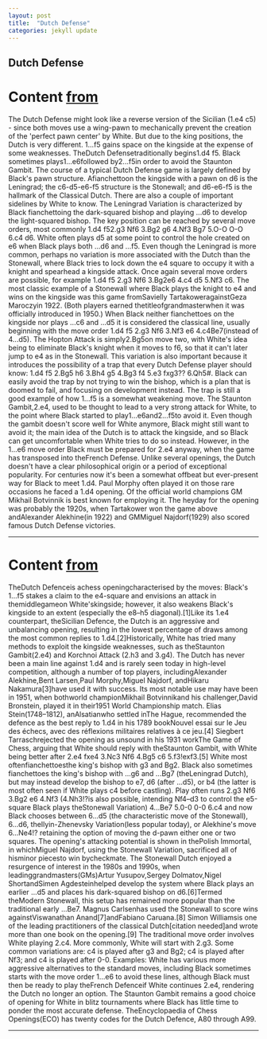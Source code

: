 ```yaml
---
layout: post
title:  "Dutch Defense"
categories: jekyll update
---
```


## Dutch Defense
# Content [from](https://www.chess.com/openings/Dutch-Defense)
The Dutch Defense might look like a reverse version of the Sicilian (1.e4 c5) - since both moves use a wing-pawn to mechanically prevent the creation of the 'perfect pawn center' by White. But due to the king positions, the Dutch is very different. 1...f5 gains space on the kingside at the expense of some weaknesses.
TheDutch Defensetraditionally begins1.d4 f5. Black sometimes plays1...e6followed by2...f5in order to avoid the Staunton Gambit.
The course of a typical Dutch Defense game is largely defined by Black's pawn structure. Afianchettoon the kingside with a pawn on d6 is the Leningrad; the c6-d5-e6-f5 structure is the Stonewall; and d6-e6-f5 is the hallmark of the Classical Dutch.
There are also a couple of important sidelines by White to know.
The Leningrad Variation is characterized by Black fianchettoing the dark-squared bishop and playing ...d6 to develop the light-squared bishop. The key position can be reached by several move orders, most commonly 1.d4 f52.g3 Nf6 3.Bg2 g6 4.Nf3 Bg7 5.O-O O-O 6.c4 d6. White often plays d5 at some point to control the hole created on e6 when Black plays both ...d6 and ...f5.
Even though the Leningrad is more common, perhaps no variation is more associated with the Dutch than the Stonewall, where Black tries to lock down the e4 square to occupy it with a knight and spearhead a kingside attack.
Once again several move orders are possible, for example 1.d4 f5 2.g3 Nf6 3.Bg2e6 4.c4 d5 5.Nf3 c6.
The most classic example of a Stonewall where Black plays the knight to e4 and wins on the kingside was this game fromSavielly TartakoweragainstGeza Maroczyin 1922. (Both players earned thetitleofgrandmasterwhen it was officially introduced in 1950.)
When Black neither fianchettoes on the kingside nor plays ...c6 and ...d5 it is considered the classical line, usually beginning with the move order 1.d4 f5 2.g3 Nf6 3.Nf3 e6 4.c4Be7(instead of 4...d5).
The Hopton Attack is simply2.Bg5on move two, with White's idea being to eliminate Black's knight when it moves to f6, so that it can't later jump to e4 as in the Stonewall.
This variation is also important because it introduces the possibility of a trap that every Dutch Defense player should know: 1.d4 f5 2.Bg5 h6 3.Bh4 g5 4.Bg3 f4 5.e3 fxg3?? 6.Qh5#. Black can easily avoid the trap by not trying to win the bishop, which is a plan that is doomed to fail, and focusing on development instead. The trap is still a good example of how 1...f5 is a somewhat weakening move.
The Staunton Gambit,2.e4, used to be thought to lead to a very strong attack for White, to the point where Black started to play1...e6and2...f5to avoid it.
Even though the gambit doesn't score well for White anymore, Black might still want to avoid it; the main idea of the Dutch is to attack the kingside, and so Black can get uncomfortable when White tries to do so instead.
However, in the 1...e6 move order Black must be prepared for 2.e4 anyway, when the game has transposed into theFrench Defense.
Unlike several openings, the Dutch doesn't have a clear philosophical origin or a period of exceptional popularity. For centuries now it's been a somewhat offbeat but ever-present way for Black to meet 1.d4.
Paul Morphy often played it on those rare occasions he faced a 1.d4 opening. Of the official world champions GM Mikhail Botvinnik is best known for employing it.
The heyday for the opening was probably the 1920s, when Tartakower won the game above andAlexander Alekhine(in 1922) and GMMiguel Najdorf(1929) also scored famous Dutch Defense victories.

---

# Content [from](https://en.wikipedia.org/wiki/Dutch_Defence)
TheDutch Defenceis achess openingcharacterised by the moves:
Black's 1...f5 stakes a claim to the e4-square and envisions an attack in themiddlegameon White'skingside; however, it also weakens Black's kingside to an extent (especially the e8–h5 diagonal).[1]Like its 1.e4 counterpart, theSicilian Defence, the Dutch is an aggressive and unbalancing opening, resulting in the lowest percentage of draws among the most common replies to 1.d4.[2]Historically, White has tried many methods to exploit the kingside weaknesses, such as theStaunton Gambit(2.e4) and Korchnoi Attack (2.h3 and 3.g4).
The Dutch has never been a main line against 1.d4 and is rarely seen today in high-level competition, although a number of top players, includingAlexander Alekhine,Bent Larsen,Paul Morphy,Miguel Najdorf, andHikaru Nakamura[3]have used it with success. Its most notable use may have been in 1951, when bothworld championMikhail Botvinnikand his challenger,David Bronstein, played it in their1951 World Championship match.
Elias Stein(1748–1812), anAlsatianwho settled inThe Hague, recommended the defence as the best reply to 1.d4 in his 1789 bookNouvel essai sur le Jeu des échecs, avec des réflexions militaires relatives à ce jeu.[4]
Siegbert Tarraschrejected the opening as unsound in his 1931 workThe Game of Chess, arguing that White should reply with theStaunton Gambit, with White being better after 2.e4 fxe4 3.Nc3 Nf6 4.Bg5 c6 5.f3!exf3.[5]
White most oftenfianchettoesthe king's bishop with g3 and Bg2. Black also sometimes fianchettoes the king's bishop with ...g6 and ...Bg7 (theLeningrad Dutch), but may instead develop the bishop to e7, d6 (after ...d5), or b4 (the latter is most often seen if White plays c4 before castling). Play often runs 2.g3 Nf6 3.Bg2 e6 4.Nf3 (4.Nh3!?is also possible, intending Nf4–d3 to control the e5-square  Black plays theStonewall Variation) 4...Be7 5.0-0 0-0 6.c4 and now Black chooses between 6...d5 (the characteristic move of the Stonewall), 6...d6, theIlyin-Zhenevsky Variation(less popular today), or Alekhine's move 6...Ne4!? retaining the option of moving the d-pawn either one or two squares.
The opening's attacking potential is shown in thePolish Immortal, in whichMiguel Najdorf, using the Stonewall Variation, sacrificed all of hisminor piecesto win bycheckmate.
The Stonewall Dutch enjoyed a resurgence of interest in the 1980s and 1990s, when leadinggrandmasters(GMs)Artur Yusupov,Sergey Dolmatov,Nigel ShortandSimen Agdesteinhelped develop the system where Black plays an earlier ...d5 and places his dark-squared bishop on d6.[6]Termed theModern Stonewall, this setup has remained more popular than the traditional early ...Be7.
Magnus Carlsenhas used the Stonewall to score wins againstViswanathan Anand[7]andFabiano Caruana.[8]
Simon Williamsis one of the leading practitioners of the classical Dutch[citation needed]and wrote more than one book on the opening.[9]
The traditional move order involves White playing 2.c4. More commonly, White will start with 2.g3. Some common variations are: c4 is played after g3 and Bg2; c4 is played after Nf3; and c4 is played after 0-0.
Examples:
White has various more aggressive alternatives to the standard moves, including
Black sometimes starts with the move order 1...e6 to avoid these lines, although Black must then be ready to play theFrench Defenceif White continues 2.e4, rendering the Dutch no longer an option. The Staunton Gambit remains a good choice of opening for White in blitz tournaments where Black has little time to ponder the most accurate defense.
TheEncyclopaedia of Chess Openings(ECO) has twenty codes for the Dutch Defence, A80 through A99.

---

